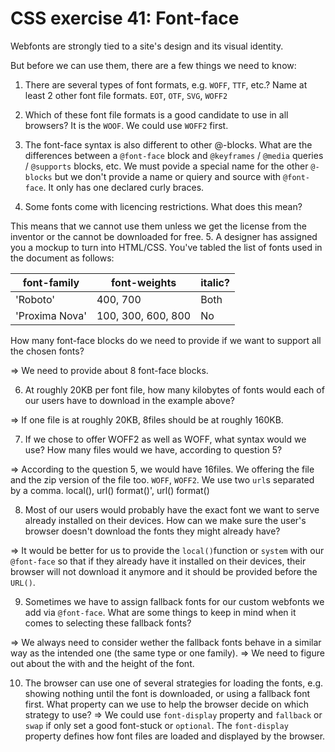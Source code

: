 # CSS exercise 41: Font-face

Webfonts are strongly tied to a site's design and its visual identity.

But before we can use them, there are a few things we need to know:

1. There are several types of font formats, e.g. `WOFF`, `TTF`, etc.? Name at least 2 other font file formats.
`EOT`, `OTF`, `SVG`, `WOFF2`
2. Which of these font file formats is a good candidate to use in all browsers?
It is the `WOOF`. We could use `WOFF2` first.
3. The font-face syntax is also different to other @-blocks. What are the differences between a `@font-face` block and `@keyframes` / `@media` queries / `@supports` blocks, etc.
We must povide a special name for the other  `@-blocks` but we don't provide a name or quiery and source with `@font-face`. It only has one declared curly braces.

4. Some fonts come with licencing restrictions. What does this mean?

This means that we cannot use them unless we get the license from the inventor or the cannot be downloaded for free.
5. A designer has assigned you a mockup to turn into HTML/CSS. You've tabled the list of fonts used in the document as follows:

font-family | font-weights | italic?
--- | --- | ---
'Roboto' | 400, 700 | Both
'Proxima Nova' | 100, 300, 600, 800 | No

How many font-face blocks do we need to provide if we want to support all the chosen fonts?

=> We need to provide about 8 font-face blocks.

6. At roughly 20KB per font file, how many kilobytes of fonts would each of our users have to download in the example above?

=> If one file is at roughly 20KB, 8files should be at roughly 160KB.

7. If we chose to offer WOFF2 as well as WOFF, what syntax would we use? How many files would we have, according to question 5?

=> According to the question 5, we would have 16files. We offering the file and the zip version of the file too. `WOFF`, `WOFF2`. We use two `url`s separated by a comma.
local(),
url() format()',
url() format()

8. Most of our users would probably have the exact font we want to serve already installed on their devices. How can we make sure the user's browser doesn't download the fonts they might already have?

=> It would be better for us to provide the `local()`function or `system` with our `@font-face` so that if they already have it installed on their devices, their browser will not download it anymore and it should be provided before the `URL()`.

9. Sometimes we have to assign fallback fonts for our custom webfonts we add via `@font-face`. What are some things to keep in mind when it comes to selecting these fallback fonts?

=> We always need to consider wether the fallback fonts behave in a similar way as the intended one (the same type or one family).
=> We need to figure out about the with and the height of the font.

10. The browser can use one of several strategies for loading the fonts, e.g. showing nothing until the font is downloaded, or using a fallback font first. What property can we use to help the browser decide on which strategy to use?
=> We could use `font-display` property and `fallback` or `swap` if only set a good font-stuck or `optional`. The `font-display` property defines how font files are loaded and displayed by the browser.
